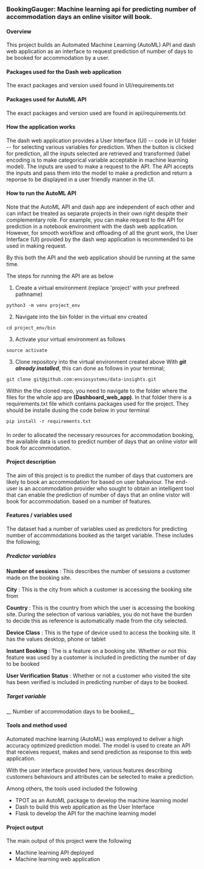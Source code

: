 ### BookingGauger: Machine learning api for predicting number of accommodation days an online visitor will book.

#### Overview

This project builds an Automated Machine Learning (AutoML) API and dash web application as an interface 
to request prediction of number of days to be booked for accommodation by a user. 


#### Packages used for the Dash web application
The exact packages and version used found in UI/requirements.txt


#### Packages used for AutoML API
The exact packages and version used are found in api/requirements.txt


#### How the application works 

The dash web application provides a User Interface (UI) -- code in UI folder -- for selecting various variables for prediction.
When the button is clicked for prediction, all the inputs selected are retrieved and transformed (label encoding is to make categorical
variable acceptable in machine learning model). The inputs are used to make a request to the API. The API accepts the inputs and
pass them into the model to make a prediction and return a reponse to be displayed in a user friendly manner in the UI.

#### How to run the AutoML API

Note that the AutoML API and dash app are independent of each other and can infact be treated as separate projects in their own right
despite their complementary role. For example, you can make request to the API for prediction in a notebook environment with 
the dash web application. However, for smooth workflow and offloading of all the grunt work, the User Interface (UI) provided by
the dash wep application is recommended to be used in making request.

By this both the API and the web application should be running at the same time.

The steps for running the API are as below

1. Create a virtual environment (replace 'project' with your prefreed pathname)

```
python3 -m venv project_env
```
 
2. Navigate into the bin folder in the virtual env created

```
cd project_env/bin
```

3. Activate your virtual environment as follows

```
source activate
```

3. Clone repository into the virtual environment created above
With **_git already installed_**, this can done as follows in your terminal;

```
git clone git@github.com:enviosystems/data-insights.git
```

Within the the cloned repo, you need to navigate to the folder where the files for the whole app are **(Dashboard_web_app)**. In that folder there is a requirements.txt file which contains packages used for the project. They should be installe dusing the code below in your terminal 

```
pip install -r requirements.txt
```

####


In order to allocated the necessary resources for accommodation booking, the available data is used to predict
number of days that an online vistor will book for accommodation.

 #### Project description

The aim of this project is to predict the number of days that
customers are likely to book an accommodation for based on user bahaviour.
The end-user is an accommodation provider who sought to obtain
an intelligent tool that can enable the prediction of number of days that an online vistor will book for accommodation.
based on a number of features.

#### Features / variables used

The dataset had a number of variables used as predictors for
predicting number of accommodations booked as the target variable.
These includes the following;

##### Predictor variables
__Number of sessions__ : This describes the number of sessions a customer made
on the booking site.

__City__ : This is the city from which a customer is accessing the booking site from

__Country__ : This is the country from which the user is accessing the booking site.
During the selection of various variables, you do not have the burden to decide this
as reference is automatically made from the city selected.

__Device Class__ : This is the type of device used to access the booking site. It has
the values desktop, phone or tablet

__Instant Booking__ : The is a feature on a booking site. Whether or not this
feature was used by a customer is included in predicting the number of day to
be booked

__User Verification Status__ : Whether or not a customer who visited the site
has been verified is included in predicting number of days to be booked.

##### Target variable
__ Number of accommodation days to be booked__


#### Tools and method used
Automated machine learning (AutoML) was employed to deliver a high
accuracy optimized prediction model. The model is used to create
an API that receives request, makes and send prediction as response
to this web application.

With the user interface provided here, various features describing customers
behaviours and attributes can be selected to make a prediction.

Among others, the tools used included the following

* TPOT as an AutoML package to develop the machine learning model
* Dash to build this web application as the User Interface
* Flask to develop the API for the machine learning model


#### Project output

The main output of this project were the following

* Machine learning API deployed
* Machine learning web application


